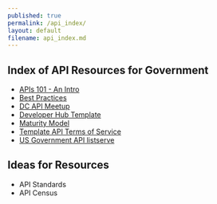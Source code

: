 ```yaml
---
published: true
permalink: /api_index/
layout: default
filename: api_index.md
---
```


## Index of API Resources for Government 
* [APIs 101 - An Intro]() 
* [Best Practices]()
* [DC API Meetup]()
* [Developer Hub Template]()
* [Maturity Model]()
* [Template API Terms of Service](https://github.com/GSA/API-Resources/blob/master/developer_tos/model_tos.md) 
* [US Government API listserve]()


## Ideas for Resources
* API Standards 
* API Census
